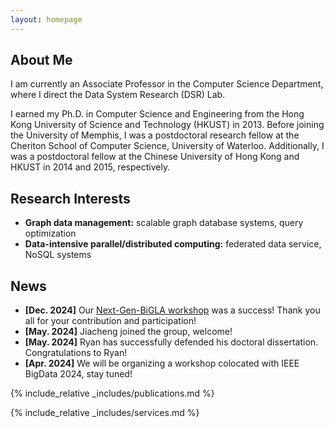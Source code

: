 ```yaml
---
layout: homepage
---
```


## About Me

I am currently an Associate Professor in the Computer Science Department, where I direct the Data System Research (DSR) Lab.

I earned my Ph.D. in Computer Science and Engineering from the Hong Kong University of Science and Technology (HKUST) in 2013. Before joining the University of Memphis, I was a postdoctoral research fellow at the Cheriton School of Computer Science, University of Waterloo. Additionally, I was a postdoctoral fellow at the Chinese University of Hong Kong and HKUST in 2014 and 2015, respectively.

## Research Interests

- **Graph data management:** scalable graph database systems, query optimization
- **Data-intensive parallel/distributed computing:** federated data service, NoSQL systems

## News

- **[Dec. 2024]** Our [Next-Gen-BiGLA workshop](https://nextgenbigla.github.io/) was a success! Thank you all for your contribution and participation!
- **[May. 2024]** Jiacheng joined the group, welcome!
- **[May. 2024]** Ryan has successfully defended his doctoral dissertation. Congratulations to Ryan!
- **[Apr. 2024]** We will be organizing a workshop colocated with IEEE BigData 2024, stay tuned!

{% include_relative _includes/publications.md %}

{% include_relative _includes/services.md %}
